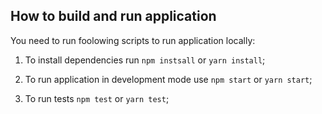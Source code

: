 ## How to build and run application

You need to run foolowing scripts to run application locally:

1. To install dependencies run `npm instsall` or `yarn install`;

2. To run application in development mode use `npm start` or `yarn start`;

3. To run tests `npm test` or `yarn test`;
